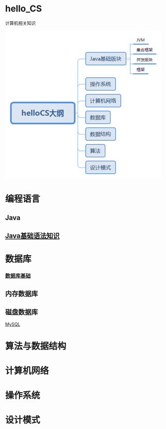 # hello_CS
计算机相关知识

![hellocs大纲目录](/img/helloCS大纲目录.png)

# 编程语言

## Java

## [Java基础语法知识](/ProgramingLanguage/Java/Java基础语法知识.md)



# 数据库

### [数据库基础](/DB/数据库基础.md)

## 内存数据库

## 磁盘数据库

[MySQL](\DB\Disk\MySQL.md)

# 算法与数据结构

# 计算机网络



# 操作系统

# 设计模式









